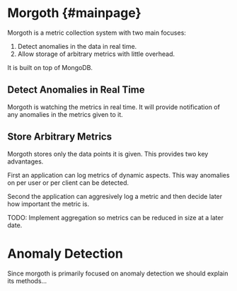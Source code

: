 
Morgoth {#mainpage}
=======

Morgoth is a metric collection system with two main focuses:

1. Detect anomalies in the data in real time.
2. Allow storage of arbitrary metrics with little overhead.

It is built on top of MongoDB.


Detect Anomalies in Real Time
-----------------------------

Morgoth is watching the metrics in real time. It will provide notification of
any anomalies in the metrics given to it.

Store Arbitrary Metrics
-----------------------

Morgoth stores only the data points it is given. This provides two key
advantages.

First an application can log metrics of dynamic aspects. This way
anomalies on per user or per client can be detected.

Second the application can aggresively log a metric and then decide later how
important the metric is.

TODO: Implement aggregation so metrics can be reduced in size at a later date.


Anomaly Detection
=================

Since morgoth is primarily focused on anomaly detection we should explain
its methods...
